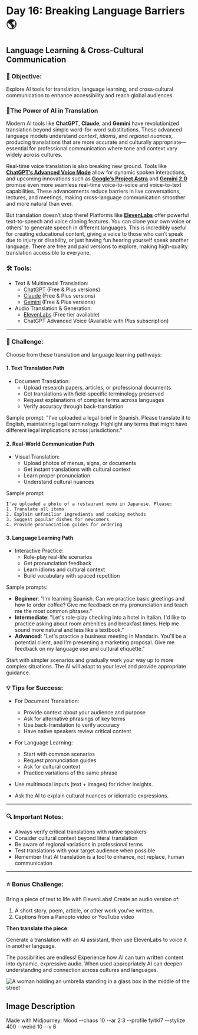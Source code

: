 # Day 16: Breaking Language Barriers 🌎
## Language Learning & Cross-Cultural Communication

### 🎯 Objective:
Explore AI tools for translation, language learning, and cross-cultural communication to enhance accessibility and reach global audiences.

### **💪The Power of AI in Translation**

Modern AI tools like **ChatGPT**, **Claude**, and **Gemini** have revolutionized translation beyond simple word-for-word substitutions. These advanced language models understand *context*, *idioms*, and *regional nuances*, producing translations that are more accurate and culturally appropriate—essential for professional communication where tone and context vary widely across cultures.

Real-time voice translation is also breaking new ground. Tools like [**ChatGPT’s Advanced Voice Mode**](https://www.youtube.com/watch?v=NIQDnWlwYyQ) allow for dynamic spoken interactions, and upcoming innovations such as [**Google’s Project Astra**](https://deepmind.google/technologies/project-astra/) and [**Gemini 2.0**](https://blog.google/technology/google-deepmind/google-gemini-ai-update-december-2024/) promise even more seamless real-time voice-to-voice and voice-to-text capabilities. These advancements reduce barriers in live conversations, lectures, and meetings, making cross-language communication smoother and more natural than ever.

But translation doesn’t stop there! Platforms like [**ElevenLabs**](https://elevenlabs.io) offer powerful text-to-speech and voice cloning features. You can clone your own voice or others’ to generate speech in different languages. This is incredibly useful for creating educational content, giving a voice to those who can’t speak due to injury or disability, or just having fun hearing yourself speak another language. There are free and paid versions to explore, making high-quality translation accessible to everyone.

### 🛠️ Tools:
* Text & Multimodal Translation:
  * [ChatGPT](https://chat.openai.com) (Free & Plus versions)
  * [Claude](https://claude.ai) (Free & Plus versions)
  * [Gemini](https://gemini.google.com) (Free & Plus versions)
* Audio Translation & Generation:
  * [ElevenLabs](https://elevenlabs.io) (Free tier available)
  * ChatGPT Advanced Voice (Available with Plus subscription)

---

### 📝 Challenge:
Choose from these translation and language learning pathways:

#### 1. Text Translation Path
* Document Translation:
  * Upload research papers, articles, or professional documents
  * Get translations with field-specific terminology preserved
  * Request explanations of complex terms across languages
  * Verify accuracy through back-translation

Sample prompt: "I've uploaded a legal brief in Spanish. Please translate it to English, maintaining legal terminology. Highlight any terms that might have different legal implications across jurisdictions."

#### 2. Real-World Communication Path
* Visual Translation:
  * Upload photos of menus, signs, or documents
  * Get instant translations with cultural context
  * Learn proper pronunciation
  * Understand cultural nuances

Sample prompt: 
```
I've uploaded a photo of a restaurant menu in Japanese. Please:
1. Translate all items
2. Explain unfamiliar ingredients and cooking methods
3. Suggest popular dishes for newcomers
4. Provide pronunciation guides for ordering
```
#### 3. Language Learning Path
* Interactive Practice:
  * Role-play real-life scenarios
  * Get pronunciation feedback
  * Learn idioms and cultural context
  * Build vocabulary with spaced repetition

Sample prompts:

- **Beginner**: "I'm learning Spanish. Can we practice basic greetings and how to order coffee? Give me feedback on my pronunciation and teach me the most common phrases."
- **Intermediate**: "Let's role-play checking into a hotel in Italian. I'd like to practice asking about room amenities and breakfast times. Help me sound more natural and less like a textbook."
- **Advanced**: "Let's practice a business meeting in Mandarin. You'll be a potential client, and I'm presenting a marketing proposal. Give me feedback on my language use and cultural etiquette."

Start with simpler scenarios and gradually work your way up to more complex situations. The AI will adapt to your level and provide appropriate guidance.

### 💡 Tips for Success:
* For Document Translation:
  * Provide context about your audience and purpose
  * Ask for alternative phrasings of key terms
  * Use back-translation to verify accuracy
  * Have native speakers review critical content

* For Language Learning:
  * Start with common scenarios
  * Request pronunciation guides
  * Ask for cultural context
  * Practice variations of the same phrase

* Use multimodal inputs (text + images) for richer insights.
* Ask the AI to explain cultural nuances or idiomatic expressions.

---

### 🔍 Important Notes:
* Always verify critical translations with native speakers
* Consider cultural context beyond literal translation
* Be aware of regional variations in professional terms
* Test translations with your target audience when possible
* Remember that AI translation is a tool to enhance, not replace, human communication

---
### ⭐ Bonus Challenge:
Bring a piece of text to life with ElevenLabs! Create an audio version of:

1. A short story, poem, article, or other work you've written.
2. Captions from a Panopto video or YouTube video

**Then translate the piece**:

Generate a translation with an AI assistant, then use ElevenLabs to voice it in another language.

The possibilities are endless! Experience how AI can turn written content into dynamic, expressive audio. When used appropriately AI can deepen understanding and connection across cultures and languages.

![A woman holding an umbrella standing in a glass box in the middle of the street](https://res.cloudinary.com/dt5ug8amw/image/upload/v1738850251/Practical%20AI%20Literacy%20Challenges/Mood.jpg)
## Image Description
Made with Midjourney: Mood --chaos 10 --ar 2:3 --profile fyitkl7 --stylize 400 --weird 10 --v 6